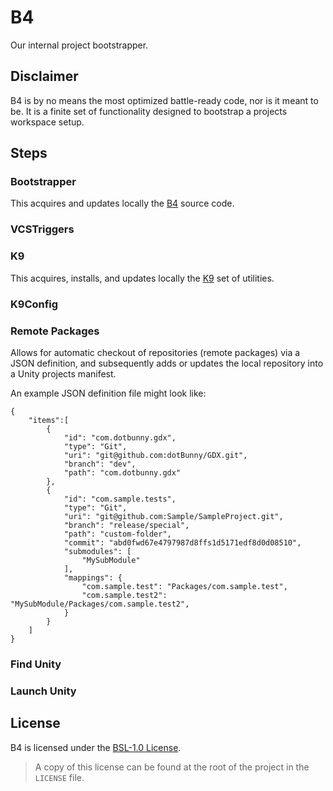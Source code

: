 # B4
Our internal project bootstrapper.

## Disclaimer
B4 is by no means the most optimized battle-ready code, nor is it meant to be. It is a finite set of functionality designed to bootstrap a projects workspace setup.

## Steps
### Bootstrapper
This acquires and updates locally the [B4](https://github.com/dotBunny/B4) source code.
### VCSTriggers
### K9
This acquires, installs, and updates locally the [K9](https://github.com/dotBunny/K9) set of utilities.
### K9Config
### Remote Packages
Allows for automatic checkout of repositories (remote packages) via a JSON definition, and subsequently adds or updates the local repository into a Unity projects manifest.

An example JSON definition file might look like:
```
{
    "items":[
        {
            "id": "com.dotbunny.gdx",
            "type": "Git",
            "uri": "git@github.com:dotBunny/GDX.git",
            "branch": "dev",
            "path": "com.dotbunny.gdx"
        },   
        {
            "id": "com.sample.tests",
            "type": "Git",
            "uri": "git@github.com:Sample/SampleProject.git",
            "branch": "release/special",
            "path": "custom-folder",
            "commit": "abd0fwd67e4797987d8ffs1d5171edf8d0d08510",
            "submodules": [
                "MySubModule"
            ],
            "mappings": {
                "com.sample.test": "Packages/com.sample.test",
                "com.sample.test2": "MySubModule/Packages/com.sample.test2",
            }
        }
    ]
}
```
### Find Unity
### Launch Unity


## License
B4 is licensed under the [BSL-1.0 License](https://choosealicense.com/licenses/bsl-1.0/).
> A copy of this license can be found at the root of the project in the `LICENSE` file.